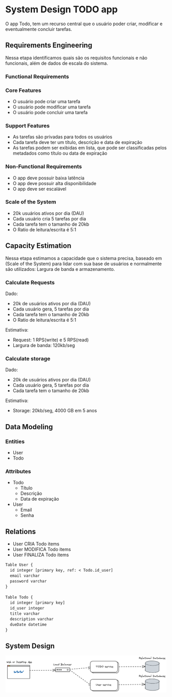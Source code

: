 # System Design TODO app

O app Todo, tem um recurso central que o usuário poder criar, modificar e eventualmente concluir tarefas.

## Requirements Engineering

Nessa etapa identificamos quais são os requisitos funcionais e não funcionais, além de dados
de escala do sistema.

### Functional Requirements

### Core Features

- O usuário pode criar uma tarefa
- O usuário pode modificar uma tarefa
- O usuário pode concluir uma tarefa

### Support Features

- As tarefas são privadas para todos os usuários
- Cada tarefa deve ter um título, descrição e data de expiração
- As tarefas podem ser exibidas em lista, que pode ser classificadas pelos metadados como título ou data de expiração

### Non-Functional Requirements

- O app deve possuir baixa latência
- O app deve possuir alta disponibilidade
- O app deve ser escalável

### Scale of the System

- 20k usuários ativos por dia (DAU)
- Cada usuário cria 5 tarefas por dia
- Cada tarefa tem o tamanho de 20kb
- O Ratio de leitura/escrita é 5:1

## Capacity Estimation

Nessa etapa estimamos a capacidade que o sistema precisa, baseado em (Scale of the System) para lidar com sua base de usuários e normalmente são utilizados: Largura de banda e armazenamento.

### Calculate Requests

Dado:

- 20k de usuários ativos por dia (DAU)
- Cada usuário gera, 5 tarefas por dia
- Cada tarefa tem o tamanho de 20kb
- O Ratio de leitura/escrita é 5:1

Estimativa:

- Request: 1 RPS(write) e 5 RPS(read)
- Largura de banda: 120kb/seg

### Calculate storage

Dado:

- 20k de usuários ativos por dia (DAU)
- Cada usuário gera, 5 tarefas por dia
- Cada tarefa tem o tamanho de 20kb

Estimativa:

- Storage: 20kb/seg, 4000 GB em 5 anos

## Data Modeling

### Entities

- User
- Todo

### Attributes

- Todo
  - Título
  - Descrição
  - Data de expiração
- User
  - Email
  - Senha

## Relations

- User CRIA Todo items
- User MODIFICA Todo items
- User FINALIZA Todo items

```txt
Table User {
  id integer [primary key, ref: < Todo.id_user]
  email varchar
  password varchar
}

Table Todo {
  id integer [primary key]
  id_user integer
  title varchar
  description varchar
  dueDate datetime
}
```

## System Design

![System Design Todo App](./system-design-todo-app.png)
